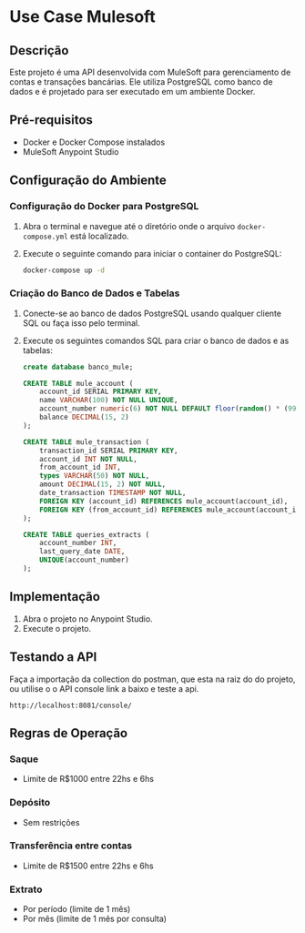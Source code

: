 # Use Case Mulesoft

## Descrição

Este projeto é uma API desenvolvida com MuleSoft para gerenciamento de contas e transações bancárias. Ele utiliza PostgreSQL como banco de dados e é projetado para ser executado em um ambiente Docker.

## Pré-requisitos

- Docker e Docker Compose instalados
- MuleSoft Anypoint Studio

## Configuração do Ambiente

### Configuração do Docker para PostgreSQL

1. Abra o terminal e navegue até o diretório onde o arquivo `docker-compose.yml` está localizado.
   
2. Execute o seguinte comando para iniciar o container do PostgreSQL:

    ```bash
    docker-compose up -d
    ```

### Criação do Banco de Dados e Tabelas

1. Conecte-se ao banco de dados PostgreSQL usando qualquer cliente SQL ou faça isso pelo terminal.
   
2. Execute os seguintes comandos SQL para criar o banco de dados e as tabelas:

    ```sql
    create database banco_mule;

    CREATE TABLE mule_account (
        account_id SERIAL PRIMARY KEY,
        name VARCHAR(100) NOT NULL UNIQUE,
        account_number numeric(6) NOT NULL DEFAULT floor(random() * (999999 - 100000 + 1) + 100000) UNIQUE,
        balance DECIMAL(15, 2)
    );

    CREATE TABLE mule_transaction (
        transaction_id SERIAL PRIMARY KEY,
        account_id INT NOT NULL,
        from_account_id INT,
        types VARCHAR(50) NOT NULL,
        amount DECIMAL(15, 2) NOT NULL,
        date_transaction TIMESTAMP NOT NULL,
        FOREIGN KEY (account_id) REFERENCES mule_account(account_id),
        FOREIGN KEY (from_account_id) REFERENCES mule_account(account_id)
    );

    CREATE TABLE queries_extracts (
        account_number INT,
        last_query_date DATE,
        UNIQUE(account_number)
    );
    ```

## Implementação

1. Abra o projeto no Anypoint Studio.
2. Execute o projeto.

## Testando a API

Faça a importação da collection do postman, que esta na raiz do do projeto, ou utilise o o API console link a baixo e teste a api.

```
http://localhost:8081/console/
```

## Regras de Operação

### Saque
- Limite de R$1000 entre 22hs e 6hs

### Depósito
- Sem restrições

### Transferência entre contas
- Limite de R$1500 entre 22hs e 6hs

### Extrato
- Por período (limite de 1 mês)
- Por mês (limite de 1 mês por consulta)



